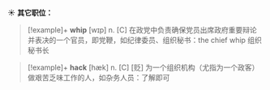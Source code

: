 ☀ <span class="category">**其它职位：**</span>
>[!example]+ <span class="vocabulary">**whip**</span> [wɪp]
> <span class="definition">n. [C] 在政党中负责确保党员出席政府重要辩论并表决的一个官员，即党鞭，如纪律委员、组织秘书：</span>the chief whip 组织秘书长
           
>[!example]+ <span class="vocabulary">**hack**</span> [hæk]
> <span class="definition">n. [C] [贬] 为一个组织机构（尤指为一个政客）做艰苦乏味工作的人，如杂务人员：</span>了解即可

